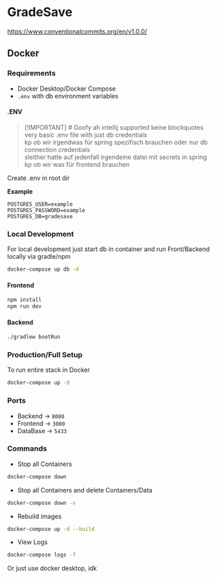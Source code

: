 # GradeSave
https://www.conventionalcommits.org/en/v1.0.0/

## Docker

### Requirements

- Docker Desktop/Docker Compose
- `.env` with db environment variables

#### .ENV

> [!IMPORTANT] # Goofy ah intellij supported keine blockquotes  
> very basic .env file with just db credentials \
> kp ob wir irgendwas für spring spezifisch brauchen oder nur db connection credentials \
> sleither hatte auf jedenfall irgendeine datei mit secrets in spring \
> kp ob wir was für frontend brauchen 

Create .env in root dir

**Example**

```.env
POSTGRES_USER=example
POSTGRES_PASSWORD=example
POSTGRES_DB=gradesave
```


### Local Development

For local development just start db in container and run Front/Backend locally via gradle/npm

```bash
docker-compose up db -d
```

#### Frontend

```bash
npm install
npm run dev
```

#### Backend

```bash
./gradlew bootRun
```

### Production/Full Setup

To run entire stack in Docker

```bash
docker-compose up -d
```

### Ports

- Backend -> `8080`
- Frontend -> `3000`
- DataBase -> `5433`

### Commands

- Stop all Containers

```bash
docker-compose down
```

- Stop all Containers and delete Containers/Data

```bash
docker-compose down -v
```

- Rebuild images

```bash
docker-compose up -d --build
```

- View Logs

```bash
docker-compose logs -f
```

Or just use docker desktop, idk
